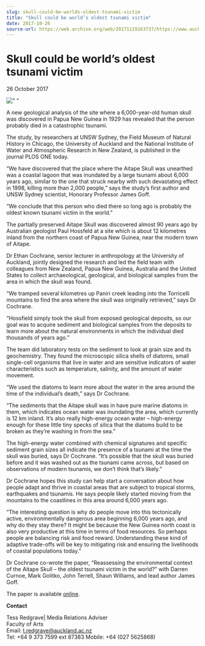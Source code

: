 ```yaml
---
slug: skull-could-be-worlds-oldest-tsunami-victim
title: "Skull could be world’s oldest tsunami victim"
date: 2017-10-26
source-url: https://web.archive.org/web/20171119163737/https://www.auckland.ac.nz/en/about/news-events-and-notices/news/news-2017/10/skull-could-be-worlds-oldest-tsunami-victim.html
---
```

Skull could be world’s oldest tsunami victim
============================================

26 October 2017

![" "](https://www.auckland.ac.nz/en/about/news-events-and-notices/news/news-2017/10/skull-could-be-worlds-oldest-tsunami-victim/_jcr_content/par/textimage/image.img.jpg/1508998985655.jpg "fl-papua-new-guinea")

A new geological analysis of the site where a 6,000-year-old human skull was discovered in Papua New Guinea in 1929 has revealed that the person probably died in a catastrophic tsunami.

The study, by researchers at UNSW Sydney, the Field Museum of Natural History in Chicago, the University of Auckland and the National Institute of Water and Atmospheric Research in New Zealand, is published in the journal PLOS ONE today.

“We have discovered that the place where the Aitape Skull was unearthed was a coastal lagoon that was inundated by a large tsunami about 6,000 years ago, similar to the one that struck nearby with such devastating effect in 1998, killing more than 2,000 people,” says the study’s first author and UNSW Sydney scientist, Honorary Professor James Goff.

“We conclude that this person who died there so long ago is probably the oldest known tsunami victim in the world.”

The partially preserved Aitape Skull was discovered almost 90 years ago by Australian geologist Paul Hossfeld at a site which is about 12 kilometres inland from the northern coast of Papua New Guinea, near the modern town of Aitape.

Dr Ethan Cochrane, senior lecturer in anthropology at the University of Auckland, jointly designed the research and led the field team with colleagues from New Zealand, Papua New Guinea, Australia and the United States to collect archaeological, geological, and biological samples from the area in which the skull was found.

“We tramped several kilometres up Paniri creek leading into the Torricelli mountains to find the area where the skull was originally retrieved,” says Dr Cochrane.

“Hossfield simply took the skull from exposed geological deposits, so our goal was to acquire sediment and biological samples from the deposits to learn more about the natural environments in which the individual died thousands of years ago.”

The team did laboratory tests on the sediment to look at grain size and its geochemistry. They found the microscopic silica shells of diatoms, small single-cell organisms that live in water and are sensitive indicators of water characteristics such as temperature, salinity, and the amount of water movement.

“We used the diatoms to learn more about the water in the area around the time of the individual’s death,” says Dr Cochrane.

“The sediments that the Aitape skull was in have pure marine diatoms in them, which indicates ocean water was inundating the area, which currently is 12 km inland. It’s also really high-energy ocean water – high-energy enough for these little tiny specks of silica that the diatoms build to be broken as they’re washing in from the sea.”

The high-energy water combined with chemical signatures and specific sediment grain sizes all indicate the presence of a tsunami at the time the skull was buried, says Dr Cochrane. “It’s possible that the skull was buried before and it was washed out as the tsunami came across, but based on observations of modern tsunamis, we don’t think that’s likely.”

Dr Cochrane hopes this study can help start a conversation about how people adapt and thrive in coastal areas that are subject to tropical storms, earthquakes and tsunamis. He says people likely started moving from the mountains to the coastlines in this area around 6,000 years ago.

“The interesting question is why do people move into this tectonically active, environmentally dangerous area beginning 6,000 years ago, and why do they stay there? It might be because the New Guinea north coast is also very productive at this time in terms of food resources. So perhaps people are balancing risk and food reward. Understanding these kind of adaptive trade-offs will be key to mitigating risk and ensuring the livelihoods of coastal populations today.”

Dr Cochrane co-wrote the paper, “Reassessing the environmental context of the Aitape Skull – the oldest tsunami victim in the world?” with Darren Curnoe, Mark Golitko, John Terrell, Shaun Williams, and lead author James Goff.

The paper is available [online](http://journals.plos.org/plosone/article?id=10.1371/journal.pone.0185248).

**Contact**

Tess Redgrave| Media Relations Adviser  
Faculty of Arts  
Email: [t.redgrave@auckland.ac.nz](mailto:t.redgrave@auckland.ac.nz )  
Tel: +64 9 373 7599 ext 87383 Mobile: +64 (027 5625868)